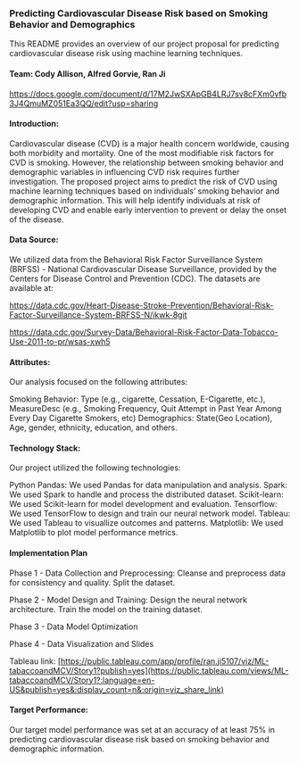 ###  Predicting Cardiovascular Disease Risk based on Smoking Behavior and Demographics

This README provides an overview of our project proposal for predicting cardiovascular disease risk using machine learning techniques.

#### Team: Cody Allison, Alfred Gorvie, Ran Ji

https://docs.google.com/document/d/17M2JwSXApGB4LRJ7sv8cFXm0vfb3J4QmuMZ051Ea3QQ/edit?usp=sharing

#### Introduction:
Cardiovascular disease (CVD) is a major health concern worldwide, causing both morbidity and mortality. One of the most modifiable risk factors for CVD is smoking. However, the relationship between smoking behavior and demographic variables in influencing CVD risk requires further investigation. The proposed project aims to predict the risk of CVD using machine learning techniques based on individuals’ smoking behavior and demographic information. This will help identify individuals at risk of developing CVD and enable early intervention to prevent or delay the onset of the disease.

#### Data Source:
We utilized data from the Behavioral Risk Factor Surveillance System (BRFSS) - National Cardiovascular Disease Surveillance, provided by the Centers for Disease Control and Prevention (CDC). The datasets are available at: 

https://data.cdc.gov/Heart-Disease-Stroke-Prevention/Behavioral-Risk-Factor-Surveillance-System-BRFSS-N/ikwk-8git

https://data.cdc.gov/Survey-Data/Behavioral-Risk-Factor-Data-Tobacco-Use-2011-to-pr/wsas-xwh5

#### Attributes:
Our analysis focused on the following attributes: 

Smoking Behavior: Type (e.g., cigarette, Cessation, E-Cigarette, etc.), MeasureDesc (e.g., Smoking Frequency, Quit Attempt in Past Year Among Every Day Cigarette Smokers, etc)
Demographics: State(Geo Location), Age, gender, ethnicity, education, and others.

#### Technology Stack:
Our project utilized the following technologies:  

Python Pandas: We used Pandas for data manipulation and analysis. 
Spark: We used Spark to handle and process the distributed dataset.
Scikit-learn: We used Scikit-learn for model development and evaluation. 
Tensorflow: We used TensorFlow to design and train our neural network model. 
Tableau: We used Tableau to visuallize outcomes and patterns. 
Matplotlib: We used Matplotlib to plot model performance metrics. 

#### Implementation Plan
Phase 1 - Data Collection and Preprocessing:
Cleanse and preprocess data for consistency and quality.
Split the dataset.

Phase 2 - Model Design and Training:
Design the neural network architecture.
Train the model on the training dataset.

Phase 3 -  Data Model Optimization 

Phase 4 - Data Visualization and Slides

Tableau link:
[https://public.tableau.com/app/profile/ran.ji5107/viz/ML-tabaccoandMCV/Story1?publish=yes](https://public.tableau.com/views/ML-tabaccoandMCV/Story1?:language=en-US&publish=yes&:display_count=n&:origin=viz_share_link)

#### Target Performance:
Our target model performance was set at an accuracy of at least 75% in predicting cardiovascular disease risk based on smoking behavior and demographic information.
